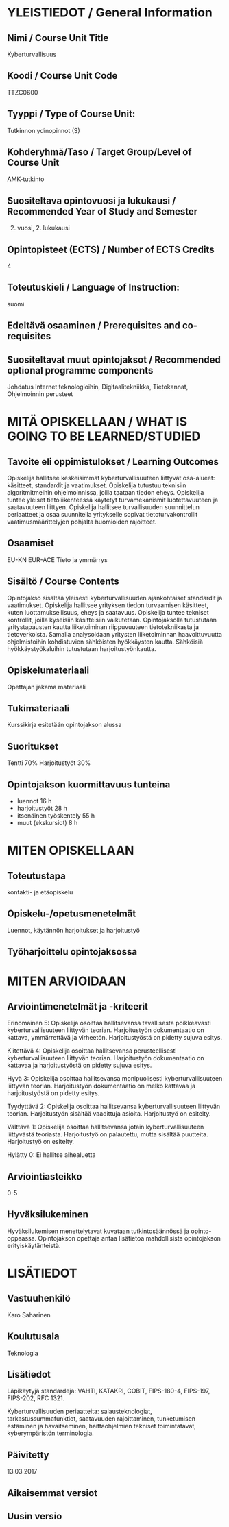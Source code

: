 # YLEISTIEDOT / General Information

## Nimi	/ Course Unit Title

Kyberturvallisuus

## Koodi / Course Unit Code

TTZC0600

## Tyyppi / Type of Course Unit:

Tutkinnon ydinopinnot (S)

## Kohderyhmä/Taso / Target Group/Level of Course Unit	

AMK-tutkinto

## Suositeltava opintovuosi ja lukukausi / Recommended Year of Study and Semester

2. vuosi, 2. lukukausi

## Opintopisteet (ECTS)	/ Number of ECTS Credits

4

## Toteutuskieli / Language of Instruction:

suomi

## Edeltävä osaaminen / Prerequisites and co-requisites

## Suositeltavat muut opintojaksot / Recommended optional programme components

Johdatus Internet teknologioihin, Digitaalitekniikka, Tietokannat, Ohjelmoinnin perusteet

# MITÄ OPISKELLAAN / WHAT IS GOING TO BE LEARNED/STUDIED

## Tavoite eli oppimistulokset / Learning Outcomes

Opiskelija hallitsee keskeisimmät kyberturvallisuuteen liittyvät osa-alueet: käsitteet, standardit ja vaatimukset. Opiskelija tutustuu teknisiin algoritmitmeihin ohjelmoinnissa, joilla taataan tiedon eheys. Opiskelija tuntee yleiset tietoliikenteessä käytetyt turvamekanismit luotettavuuteen ja saatavuuteen liittyen. Opiskelija hallitsee turvallisuuden suunnittelun periaatteet ja osaa suunnitella yritykselle sopivat tietoturvakontrollit vaatimusmäärittelyjen pohjalta huomioiden rajoitteet.

## Osaamiset	

EU-KN EUR-ACE Tieto ja ymmärrys

## Sisältö / Course Contents

Opintojakso sisältää yleisesti kyberturvallisuuden ajankohtaiset standardit ja vaatimukset. Opiskelija hallitsee yrityksen tiedon turvaamisen käsitteet, kuten luottamuksellisuus, eheys ja saatavuus. Opiskelija tuntee tekniset kontrollit, joilla kyseisiin käsitteisiin vaikutetaan. Opintojaksolla tutustutaan yritystapausten kautta liiketoiminan riippuvuuteen tietotekniikasta ja tietoverkoista. Samalla analysoidaan yritysten liiketoiminnan haavoittuvuutta ohjelmistoihin kohdistuvien sähköisten hyökkäysten kautta. Sähköisiä hyökkäystyökaluihin tutustutaan harjoitustyönkautta.

## Opiskelumateriaali	

Opettajan jakama materiaali

## Tukimateriaali

Kurssikirja esitetään opintojakson alussa

## Suoritukset

Tentti 70% 
Harjoitustyöt 30%

## Opintojakson kuormittavuus tunteina

+ luennot 16 h
+ harjoitustyöt 28 h
+ itsenäinen työskentely 55 h
+ muut (ekskursiot) 8 h

# MITEN OPISKELLAAN

## Toteutustapa	

kontakti- ja etäopiskelu

## Opiskelu-/opetusmenetelmät	

Luennot, käytännön harjoitukset ja harjoitustyö

## Työharjoittelu opintojaksossa	

# MITEN ARVIOIDAAN

## Arviointimenetelmät ja -kriteerit

Erinomainen 5: Opiskelija osoittaa hallitsevansa tavallisesta poikkeavasti kyberturvallisuuteen liittyvän teorian. Harjoitustyön dokumentaatio on kattava, ymmärrettävä ja virheetön. Harjoitustyöstä on pidetty sujuva esitys. 

Kiitettävä 4: Opiskelija osoittaa hallitsevansa perusteellisesti kyberturvallisuuteen liittyvän teorian. Harjoitustyön dokumentaatio on kattavaa ja harjoitustyöstä on pidetty sujuva esitys. 

Hyvä 3: Opiskelija osoittaa hallitsevansa monipuolisesti kyberturvallisuuteen liittyvän teorian. Harjoitustyön dokumentaatio on melko kattavaa ja harjoitustyöstä on pidetty esitys. 

Tyydyttävä 2: Opiskelija osoittaa hallitsevansa kyberturvallisuuteen liittyvän teorian. Harjoitustyön sisältää vaadittuja asioita. Harjoitustyö on esitelty. 

Välttävä 1: Opiskelija osoittaa hallitsevansa jotain kyberturvallisuuteen liittyvästä teoriasta. Harjoitustyö on palautettu, mutta sisältää puutteita. Harjoitustyö on esitelty. 

Hylätty 0: Ei hallitse aihealuetta

## Arviointiasteikko

0-5

## Hyväksilukeminen	

Hyväksilukemisen menettelytavat kuvataan tutkintosäännössä ja opinto-oppaassa. Opintojakson opettaja antaa lisätietoa mahdollisista opintojakson erityiskäytänteistä.

# LISÄTIEDOT

## Vastuuhenkilö

Karo Saharinen

## Koulutusala	

Teknologia

## Lisätiedot

Läpikäytyjä standardeja: VAHTI, KATAKRI, COBIT, FIPS-180-4, FIPS-197, FIPS-202, RFC 1321. 

Kyberturvallisuuden periaatteita: salausteknologiat, tarkastussummafunktiot, saatavuuden rajoittaminen, tunketumisen estäminen ja havaitseminen, haittaohjelmien tekniset toimintatavat, kyberympäristön terminologia.

## Päivitetty

13.03.2017

## Aikaisemmat versiot

## Uusin versio
